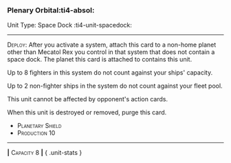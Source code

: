 ### **Plenary Orbital**:ti4-absol:

Unit Type: Space Dock :ti4-unit-spacedock: 

---

<span style="font-variant:small-caps;">Deploy</span>: After you activate a system, attach this card to a non-home planet other than Mecatol Rex you control in that system that does not contain a space dock. The planet this card is attached to contains this unit. 

Up to 8 fighters in this system do not count against your ships' capacity. 

Up to 2 non-fighter ships in the system do not count against your fleet pool. 

This unit cannot be affected by opponent's action cards.  

When this unit is destroyed or removed, purge this card.

* <span style="font-variant:small-caps;">Planetary Shield</span>
* <span style="font-variant:small-caps;">Production 10</span>

---

__|__ <span style="font-variant:small-caps;">Capacity 8</span> __|__
{ .unit-stats }
